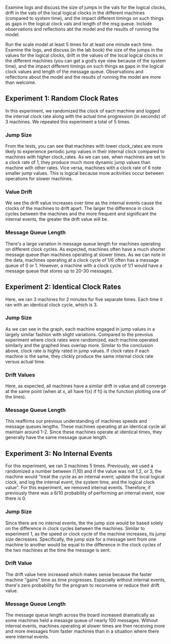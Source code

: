 Examine logs and discuss the size of jumps in the vals for the logical clocks, drift in the vals of the local logical clocks in the different machines
(compared to system time), and the impact different timings on such things as gaps in the logical clock vals and length of the msg queue.
Include observations and reflections abt the model and the results of running the model.

Run the scale model at least 5 times for at least one minute each time. Examine the logs, and discuss (in the lab book) the size of the jumps in the values for the logical clocks, drift in the values of the local logical clocks in the different machines (you can get a god’s eye view because of the system time), and the impact different timings on such things as gaps in the logical clock values and length of the message queue. Observations and reflections about the model and the results of running the model are more than welcome.

## Experiment 1: Random Clock Rates

In this experiment, we randomized the clock of each machine and logged the internal clock rate along with the actual time progression (in seconds) of 3 machines. We repeated this experiment a total of 5 times.

### Jump Size

From the tests, you can see that machines with lower clock_rates are more likely to experience periodic jump values in their internal clock compared to machines with higher clock_rates. As we can see, when machines are set to a clock rate of 1, they produce much more dynamic jump values than machine with other rates. Vice versa, machines with a clock rate of 6 note smaller jump values. This is logical because more acitivities occur between operations for slower machines.

### Value Drift

We see the drift value increases over time as the internal events cause the clocks of the machines to drift apart. The larger the difference in clock cycles between the machines and the more frequent and significant the internal events, the greater the drift value will be.

### Message Queue Length

There's a large variation in message queue length for machines operating on different clock cycles. As expected, machines often have a much shorter message queue than machines operating at slower times. As we can note in the data, machines operating at a clock cycle of 1/6 often has a message queue of 0 or 1. However, a machine with a clock cycle of 1/1 would have a message queue that stores up to 20-30 messages.

## Experiment 2: Identical Clock Rates

Here, we ran 3 machines for 2 minutes for five separate times. Each time it ran with an identical clock cycle, which is 3.

### Jump Size

As we can see in the graph, each machine engaged in jump values in a largely similar fashion with slight variations. Compared to the prevoius experiment where clock rates were randomized, each machine operated similarly and the graphed lines overlap more. Similar to the conclusion above, clock rate is highly rated in jump values. If clock rates if each machine is the same, they clickly produce the same internal clock rate versus actual time.

### Drift Values

Here, as expected, all machines have a similar drift in value and all converge at the same point (when at x, all have f(x) if f() is the function plotting one of the lines).

### Message Queue Length

This reaffirms our previous understanding of machines speeds and message queues lengths. These machines operating at an identical cycle all maintain around 1-2. Since these machines operate at identical times, they generally have the same message queue length.

## Experiment 3: No Internal Events

For this experiment, we ran 3 machines 5 times. Previously, we used a randomized a number between (1,10) and if the value was not 1,2, or 3, the machine would "treat the cycle as an internal event; update the local logical clock, and log the internal event, the system time, and the logical clock value". For this experiment, we removed internal events. Therefore, if previously there was a 6/10 probability of performing an internal event, now there is 0.

### Jump Size

Since there are no internal events, the the jump size would be based solely on the difference in clock cycles between the machines. Similar to experiment 1, as the speed or clock cycle of the machine increases, its jump size decreases. Specifically, the jump size for a message sent from one machine to another would be equal to the difference in the clock cycles of the two machines at the time the message is sent.

### Drift Value

The drift value here increased which makes sense because the faster machine "gains" time as time progresses. Especially without internal events, there's zero probability for the program to reconvene or reduce their drift value.

### Message Queue Length

The message queue length across the board increased dramatically as some machines held a mesasge queue of nearly 100 messages. Without internal events, machines operating at slower times are then receiving more and more messages from faster machines than in a situation where there were internal events.
